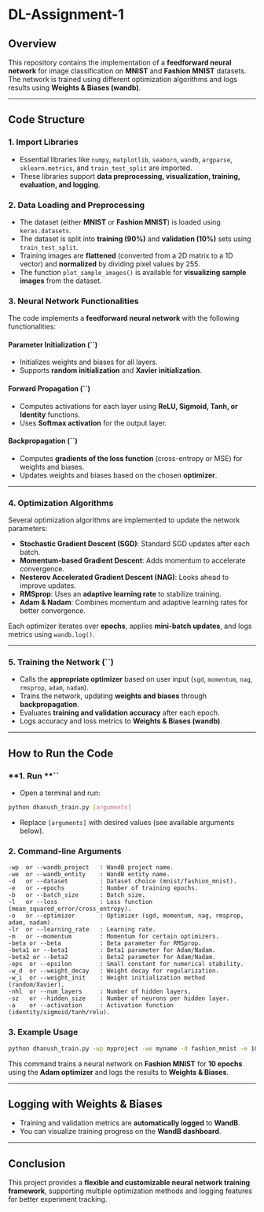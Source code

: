 # DL-Assignment-1

## Overview

This repository contains the implementation of a **feedforward neural network** for image classification on **MNIST** and **Fashion MNIST** datasets. The network is trained using different optimization algorithms and logs results using **Weights & Biases (wandb)**.

---

## **Code Structure**

### **1. Import Libraries**

- Essential libraries like `numpy`, `matplotlib`, `seaborn`, `wandb`, `argparse`, `sklearn.metrics`, and `train_test_split` are imported.
- These libraries support **data preprocessing, visualization, training, evaluation, and logging**.

### **2. Data Loading and Preprocessing**

- The dataset (either **MNIST** or **Fashion MNIST**) is loaded using `keras.datasets`.
- The dataset is split into **training (90%)** and **validation (10%)** sets using `train_test_split`.
- Training images are **flattened** (converted from a 2D matrix to a 1D vector) and **normalized** by dividing pixel values by 255.
- The function `plot_sample_images()` is available for **visualizing sample images** from the dataset.

### **3. Neural Network Functionalities**

The code implements a **feedforward neural network** with the following functionalities:

#### **Parameter Initialization (**``**)**

- Initializes weights and biases for all layers.
- Supports **random initialization** and **Xavier initialization**.

#### **Forward Propagation (**``**)**

- Computes activations for each layer using **ReLU, Sigmoid, Tanh, or Identity** functions.
- Uses **Softmax activation** for the output layer.

#### **Backpropagation (**``**)**

- Computes **gradients of the loss function** (cross-entropy or MSE) for weights and biases.
- Updates weights and biases based on the chosen **optimizer**.

---

### **4. Optimization Algorithms**

Several optimization algorithms are implemented to update the network parameters:

- **Stochastic Gradient Descent (SGD)**: Standard SGD updates after each batch.
- **Momentum-based Gradient Descent**: Adds momentum to accelerate convergence.
- **Nesterov Accelerated Gradient Descent (NAG)**: Looks ahead to improve updates.
- **RMSprop**: Uses an **adaptive learning rate** to stabilize training.
- **Adam & Nadam**: Combines momentum and adaptive learning rates for better convergence.

Each optimizer iterates over **epochs**, applies **mini-batch updates**, and logs metrics using `wandb.log()`.

---

### **5. Training the Network (**``**)**

- Calls the **appropriate optimizer** based on user input (`sgd`, `momentum`, `nag`, `rmsprop`, `adam`, `nadam`).
- Trains the network, updating **weights and biases** through **backpropagation**.
- Evaluates **training and validation accuracy** after each epoch.
- Logs accuracy and loss metrics to **Weights & Biases (wandb)**.

---

## **How to Run the Code**

### **1. Run **``

- Open a terminal and run:

```bash
python dhanush_train.py [arguments]
```

- Replace `[arguments]` with desired values (see available arguments below).

### **2. Command-line Arguments**

```
-wp  or --wandb_project   : WandB project name.
-we  or --wandb_entity    : WandB entity name.
-d   or --dataset         : Dataset choice (mnist/fashion_mnist).
-e   or --epochs          : Number of training epochs.
-b   or --batch_size      : Batch size.
-l   or --loss            : Loss function (mean_squared_error/cross_entropy).
-o   or --optimizer       : Optimizer (sgd, momentum, nag, rmsprop, adam, nadam).
-lr  or --learning_rate   : Learning rate.
-m   or --momentum        : Momentum for certain optimizers.
-beta or --beta           : Beta parameter for RMSprop.
-beta1 or --beta1         : Beta1 parameter for Adam/Nadam.
-beta2 or --beta2         : Beta2 parameter for Adam/Nadam.
-eps  or --epsilon        : Small constant for numerical stability.
-w_d  or --weight_decay   : Weight decay for regularization.
-w_i  or --weight_init    : Weight initialization method (random/Xavier).
-nhl  or --num_layers     : Number of hidden layers.
-sz   or --hidden_size    : Number of neurons per hidden layer.
-a    or --activation     : Activation function (identity/sigmoid/tanh/relu).
```

### **3. Example Usage**

```bash
python dhanush_train.py -wp myproject -we myname -d fashion_mnist -e 10 -b 32 -l cross_entropy -o adam -lr 0.0001 -m 0.9 -beta 0.5 -beta1 0.9 -beta2 0.999 -eps 0.000001 -w_d 0 -w_i xavier -nhl 3 -sz 128 -a relu
```

This command trains a neural network on **Fashion MNIST** for **10 epochs** using the **Adam optimizer** and logs the results to **Weights & Biases**.

---

## **Logging with Weights & Biases**

- Training and validation metrics are **automatically logged** to **WandB**.
- You can visualize training progress on the **WandB dashboard**.

---

## **Conclusion**

This project provides a **flexible and customizable neural network training framework**, supporting multiple optimization methods and logging features for better experiment tracking.


